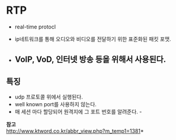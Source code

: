 RTP
===

-	real-time protocl

-	ip네트워크를 통해 오디오와 비디오를 전달하기 위한 표준화된 패킷 포맷.

-	VoIP, VoD, 인터넷 방송 등을 위해서 사용된다.
	--------------------------------------------

특징
----

-	udp 프로토콜 위에서 실행된다.
-	well known port를 사용하지 않는다.
-	매 세션 마다 할당되어 원격지에 그 포트 번호를 알려준다. -

**참고**  
http://www.ktword.co.kr/abbr_view.php?m_temp1=1381*
